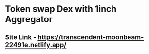 # Token swap Dex with 1inch Aggregator

## Site Link - https://transcendent-moonbeam-22491e.netlify.app/
